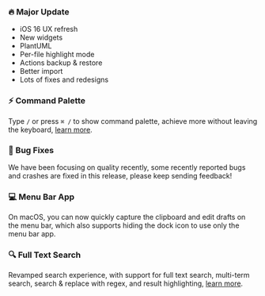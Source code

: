 ### 🔥 Major Update

- iOS 16 UX refresh
- New widgets
- PlantUML
- Per-file highlight mode
- Actions backup & restore
- Better import
- Lots of fixes and redesigns

### ⚡️ Command Palette

Type `/` or press `⌘ /` to show command palette, achieve more without leaving the keyboard, [learn more](https://docs.taio.app/#/editor/command-palette).

### 🐞 Bug Fixes

We have been focusing on quality recently, some recently reported bugs and crashes are fixed in this release, please keep sending feedback!

### 💻 Menu Bar App

On macOS, you can now quickly capture the clipboard and edit drafts on the menu bar, which also supports hiding the dock icon to use only the menu bar app.

### 🔍 Full Text Search

Revamped search experience, with support for full text search, multi-term search, search & replace with regex, and result highlighting, [learn more](https://docs.taio.app/#/editor/search).